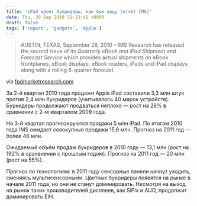 ```yaml
---
title: 'iPad кроет букридеры, как бык овцу (отчёт IMS)'
date: Thu, 30 Sep 2010 11:13:41 +0000
draft: false
tags: ['report', 'gadgets', 'Apple']
---
```


> AUSTIN, TEXAS, September 28, 2010 – IMS Research has released the second issue of its _Quarterly eBook and iPad Shipment and Forecast Service_ which provides actual shipments on eBook frontplanes, eBook displays, eBook readers, iPads and iPad displays along with a rolling 6-quarter forecast.

via [fpdmarketresearch.com](http://www.fpdmarketresearch.com/press-details.php?eID=OA==)

За 2-й квартал 2010 года продажи Apple iPad составили 3,3 млн штук против 2,4 млн букридеров (учитывалось 40 марок устройств).  
Буркидеры продолжают продваться неплохо — рост на 28% в сравнении с 2-м кварталом 2009 года.

На 3-й квартал прогнозируются продажи 5 млн iPad. По итогам 2010 года IMS ожидает совокупные продажи 15,6 млн. Прогноз на 2011 год — более 46 млн.

Ожидаемый объём продаж букридеров в 2010 году — 13,1 млн (рост на 192% в сранвнении с прошлым годом). Прогноз на 2011 год — 20 млн (рост на 55%).

Прогноз по технологиям: в 2011 году сенсорные панели начнут уходить, сменяясь мультисенсорными. Цветные букридеры появятся на рынке в начале 2011 года, но они не станут доминировать. Несмотря на выход на рынок таких производителей дисплеев, как SiPix и AUO, продолжит доминировать EIH.